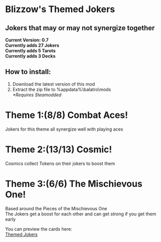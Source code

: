 # Blizzow's Themed Jokers<br>
## Jokers that may or may not synergize together<br>

**Current Version: 0.7**<br>
**Currently adds 27 Jokers**<br>
**Currently adds 5 Tarots**<br>
**Currently adds 3 Decks**<br>

## How to install:<br>
1. Download the latest version of this mod<br>
2. Extract the zip file to %appdata%\balatro\mods<br>
*\*Requires Steamodded*

# Theme 1:(8/8) **Combat Aces**!<br>
Jokers for this theme all synergize well with playing aces<br>

# Theme 2:(13/13) **Cosmic**!<br>
Cosmics collect Tokens on their jokers to boost them<br>

# Theme 3:(6/6) **The Mischievous One**!<br>
Based around the Pieces of the Mischievous One<br>
The Jokers get a boost for each other and can get strong if you get them early<br>

You can preview the cards here:<br>
[Themed Jokers](https://blizzowx.github.io/)